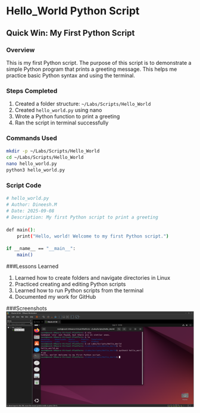 # Hello_World Python Script

## Quick Win: My First Python Script

### Overview
This is my first Python script. The purpose of this script is to demonstrate a simple Python program that prints a greeting message. This helps me practice basic Python syntax and using the terminal.

### Steps Completed
1. Created a folder structure: `~/Labs/Scripts/Hello_World`
2. Created `hello_world.py` using nano
3. Wrote a Python function to print a greeting
4. Ran the script in terminal successfully

### Commands Used
```bash
mkdir -p ~/Labs/Scripts/Hello_World
cd ~/Labs/Scripts/Hello_World
nano hello_world.py
python3 hello_world.py
```
### Script Code
```bash
# hello_world.py
# Author: Dineesh.M
# Date: 2025-09-08
# Description: My first Python script to print a greeting

def main():
    print("Hello, world! Welcome to my first Python script.")

if __name__ == "__main__":
    main()
```
###Lessons Learned

1. Learned how to create folders and navigate directories in Linux
2. Practiced creating and editing Python scripts
3. Learned how to run Python scripts from the terminal
4. Documented my work for GitHub

###Screenshots
![Terminal Output](terminal.png)
